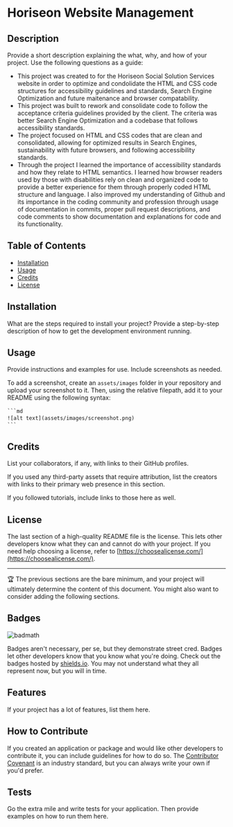 # Horiseon Website Management

## Description

Provide a short description explaining the what, why, and how of your project. Use the following questions as a guide:

- This project was created to for the Horiseon Social Solution Services website in order to optimize and condolidate the HTML and CSS code structures for accessibility guidelines and standards, Search Engine Optimization and future maitenance and browser compatability. 
- This project was built to rework and consolidate code to follow the acceptance criteria guidelines provided by the client.  The criteria was better Search Engine Optimization and a codebase that follows accessibility standards.
- The project focused on HTML and CSS codes that are clean and consolidated, allowing for optimized results in Search Engines, sustainability with future browsers, and following accessibility standards.
- Through the project I learned the importance of accessibility standards and how they relate to HTML semantics.  I learned how browser readers used by those with disabilities rely on clean and organized code to provide a better experience for them through properly coded HTML structure and language. I also improved my understanding of Github and its importance in the coding community and profession through usage of documentation in commits, proper pull request descriptions, and code comments to show documentation and explanations for code and its functionality. 

## Table of Contents

- [Installation](#installation)
- [Usage](#usage)
- [Credits](#credits)
- [License](#license)

## Installation

What are the steps required to install your project? Provide a step-by-step description of how to get the development environment running.

## Usage

Provide instructions and examples for use. Include screenshots as needed.

To add a screenshot, create an `assets/images` folder in your repository and upload your screenshot to it. Then, using the relative filepath, add it to your README using the following syntax:

    ```md
    ![alt text](assets/images/screenshot.png)
    ```

## Credits

List your collaborators, if any, with links to their GitHub profiles.

If you used any third-party assets that require attribution, list the creators with links to their primary web presence in this section.

If you followed tutorials, include links to those here as well.

## License

The last section of a high-quality README file is the license. This lets other developers know what they can and cannot do with your project. If you need help choosing a license, refer to [https://choosealicense.com/](https://choosealicense.com/).

---

🏆 The previous sections are the bare minimum, and your project will ultimately determine the content of this document. You might also want to consider adding the following sections.

## Badges

![badmath](https://img.shields.io/github/languages/top/lernantino/badmath)

Badges aren't necessary, per se, but they demonstrate street cred. Badges let other developers know that you know what you're doing. Check out the badges hosted by [shields.io](https://shields.io/). You may not understand what they all represent now, but you will in time.

## Features

If your project has a lot of features, list them here.

## How to Contribute

If you created an application or package and would like other developers to contribute it, you can include guidelines for how to do so. The [Contributor Covenant](https://www.contributor-covenant.org/) is an industry standard, but you can always write your own if you'd prefer.

## Tests

Go the extra mile and write tests for your application. Then provide examples on how to run them here.